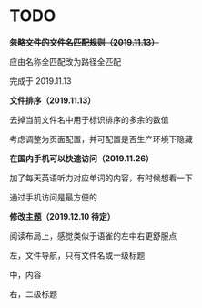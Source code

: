 # TODO

~~**忽略文件的文件名匹配规则（2019.11.13）**~~

应由名称全匹配改为路径全匹配

完成于 2019.11.13

**文件排序（2019.11.13）**

去掉当前文件名中用于标识排序的多余的数值

考虑调整为页面配置，并可配置是否生产环境下隐藏

**在国内手机可以快速访问（2019.11.26）**

加了每天英语听力对应单词的内容，有时候想看一下

通过手机访问是最方便的

**修改主题（2019.12.10 待定）**

阅读布局上，感觉类似于语雀的左中右更舒服点

左，文件导航，只有文件名或一级标题

中，内容

右，二级标题
